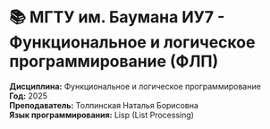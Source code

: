 # 📚 МГТУ им. Баумана ИУ7 - Функциональное и логическое программирование (ФЛП)

**Дисциплина:** Функциональное и логическое программирование  
**Год:** 2025  
**Преподаватель:** Толпинская Наталья Борисовна  
**Язык программирования:** Lisp (List Processing) 
